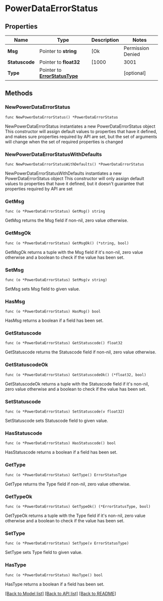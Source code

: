 # PowerDataErrorStatus

## Properties

Name | Type | Description | Notes
------------ | ------------- | ------------- | -------------
**Msg** | Pointer to **string** | [Ok|Permission Denied|Invalid Account number|Invalid IBX|Invalid LevelType|Invalid LevelValue|Invalid Interval|Invalid From/To Date|INVALID_SESSION|INVALID_SESSION_IBX|INTERNAL_ERROR] are the possible messages | [optional] 
**Statuscode** | Pointer to **float32** | [1000|3001|3002|3003|4000] are the possible status codes | [optional] 
**Type** | Pointer to [**ErrorStatusType**](ErrorStatusType.md) |  | [optional] 

## Methods

### NewPowerDataErrorStatus

`func NewPowerDataErrorStatus() *PowerDataErrorStatus`

NewPowerDataErrorStatus instantiates a new PowerDataErrorStatus object
This constructor will assign default values to properties that have it defined,
and makes sure properties required by API are set, but the set of arguments
will change when the set of required properties is changed

### NewPowerDataErrorStatusWithDefaults

`func NewPowerDataErrorStatusWithDefaults() *PowerDataErrorStatus`

NewPowerDataErrorStatusWithDefaults instantiates a new PowerDataErrorStatus object
This constructor will only assign default values to properties that have it defined,
but it doesn't guarantee that properties required by API are set

### GetMsg

`func (o *PowerDataErrorStatus) GetMsg() string`

GetMsg returns the Msg field if non-nil, zero value otherwise.

### GetMsgOk

`func (o *PowerDataErrorStatus) GetMsgOk() (*string, bool)`

GetMsgOk returns a tuple with the Msg field if it's non-nil, zero value otherwise
and a boolean to check if the value has been set.

### SetMsg

`func (o *PowerDataErrorStatus) SetMsg(v string)`

SetMsg sets Msg field to given value.

### HasMsg

`func (o *PowerDataErrorStatus) HasMsg() bool`

HasMsg returns a boolean if a field has been set.

### GetStatuscode

`func (o *PowerDataErrorStatus) GetStatuscode() float32`

GetStatuscode returns the Statuscode field if non-nil, zero value otherwise.

### GetStatuscodeOk

`func (o *PowerDataErrorStatus) GetStatuscodeOk() (*float32, bool)`

GetStatuscodeOk returns a tuple with the Statuscode field if it's non-nil, zero value otherwise
and a boolean to check if the value has been set.

### SetStatuscode

`func (o *PowerDataErrorStatus) SetStatuscode(v float32)`

SetStatuscode sets Statuscode field to given value.

### HasStatuscode

`func (o *PowerDataErrorStatus) HasStatuscode() bool`

HasStatuscode returns a boolean if a field has been set.

### GetType

`func (o *PowerDataErrorStatus) GetType() ErrorStatusType`

GetType returns the Type field if non-nil, zero value otherwise.

### GetTypeOk

`func (o *PowerDataErrorStatus) GetTypeOk() (*ErrorStatusType, bool)`

GetTypeOk returns a tuple with the Type field if it's non-nil, zero value otherwise
and a boolean to check if the value has been set.

### SetType

`func (o *PowerDataErrorStatus) SetType(v ErrorStatusType)`

SetType sets Type field to given value.

### HasType

`func (o *PowerDataErrorStatus) HasType() bool`

HasType returns a boolean if a field has been set.


[[Back to Model list]](../README.md#documentation-for-models) [[Back to API list]](../README.md#documentation-for-api-endpoints) [[Back to README]](../README.md)


